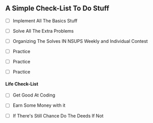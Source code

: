 ## A Simple Check-List To Do Stuff



- [ ] Implement All The Basics Stuff

- [ ] Solve All The Extra Problems

- [ ] Organizing The Solves IN NSUPS Weekly and Individual Contest

- [ ] Practice 

- [ ] Practice

- [ ] Practice



#### Life Check-List

- [ ] Get Good At Coding 

- [ ] Earn Some Money with it

- [ ] If There's Still Chance Do The Deeds If Not
